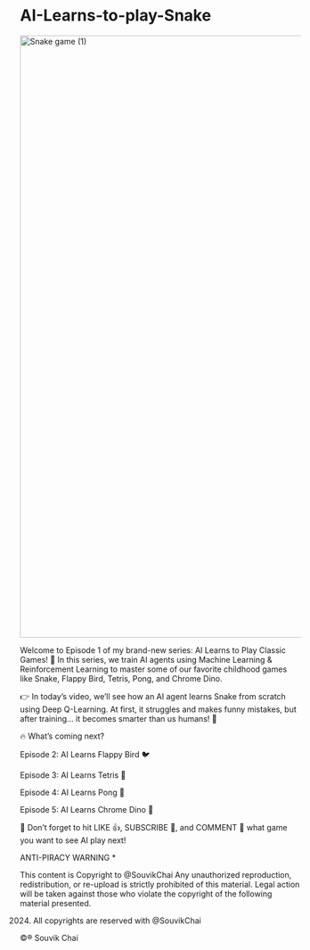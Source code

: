 # AI-Learns-to-play-Snake


<img width="1920" height="1080" alt="Snake game (1)" src="https://github.com/user-attachments/assets/351dde13-8929-4f2a-9fef-79918a996d9c" />

Welcome to Episode 1 of my brand-new series: AI Learns to Play Classic Games! 🚀
In this series, we train AI agents using Machine Learning & Reinforcement Learning to master some of our favorite childhood games like Snake, Flappy Bird, Tetris, Pong, and Chrome Dino.

👉 In today’s video, we’ll see how an AI agent learns Snake from scratch using Deep Q-Learning. At first, it struggles and makes funny mistakes, but after training… it becomes smarter than us humans! 🤯

🔥 What’s coming next?

Episode 2: AI Learns Flappy Bird 🐦

Episode 3: AI Learns Tetris 🧩

Episode 4: AI Learns Pong 🏓

Episode 5: AI Learns Chrome Dino 🦖

📢 Don’t forget to hit LIKE 👍, SUBSCRIBE 🔔, and COMMENT 💬 what game you want to see AI play next!

ANTI-PIRACY WARNING * 

This content is Copyright to  ‪@SouvikChai‬   Any unauthorized reproduction, redistribution, or re-upload is strictly prohibited of this material. Legal action will be taken against those who violate the copyright of the following material presented.

2024. All copyrights are reserved with  ‪@SouvikChai‬    

©️®️ Souvik Chai



